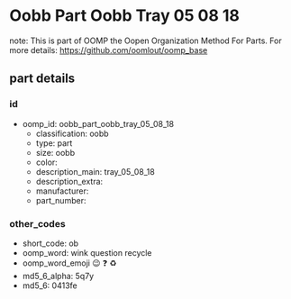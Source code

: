 # Oobb Part Oobb Tray 05 08 18  

note: This is part of OOMP the Oopen Organization Method For Parts. For more details: https://github.com/oomlout/oomp_base

##  part details





### id
* oomp_id: oobb_part_oobb_tray_05_08_18
  * classification: oobb
  * type: part
  * size: oobb
  * color: 
  * description_main: tray_05_08_18
  * description_extra: 
  * manufacturer: 
  * part_number: 

### other_codes
* short_code: ob
* oomp_word: wink question recycle
* oomp_word_emoji :wink: :question: :recycle:
* md5_6_alpha: 5q7y
* md5_6: 0413fe